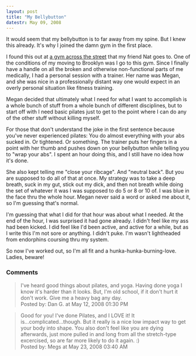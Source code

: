 ```yaml
---
layout: post
title: "My Bellybutton"
datestr: May 09, 2008
---
```


It would seem that my bellybutton is to far away from my spine.  But I knew this already.  It's why I joined the damn gym in the first place.

I found this out at <a href="http://www.fitnessgurunyc.com" title="Fitness Guru">a gym across the street</a> that my friend Nat goes to.  One of the conditions of my moving to Brooklyn was I go to this gym.  Since I finally have a handle on all the broken and otherwise non-functional parts of me medically, I had a personal session with a trainer.  Her name was Megan, and she was nice in a professionally distant way one would expect in an overly personal situation like fitness training.

Megan decided that ultimately what I need for what I want to accomplish is a whole bunch of stuff from a whole bunch of different disciplines, but to start off with I need basic pilates just to get to the point where I can do any of the other stuff without killing myself.

For those that don't understand the joke in the first sentence because you've never experienced pilates: You do almost everything with your abs sucked in.  Or tightened.  Or something.  The trainer puts her fingers in a point with her thumb and pushes down on your bellybutton while telling you to "wrap your abs".  I spent an hour doing this, and I still have no idea how it's done.

She also kept telling me "close your ribcage".  And "neutral back".  But you are supposed to do all of that at once.  My strategy was to take a deep breath, suck in my gut, stick out my dick, and then not breath while doing the set of whatever it was I was supposed to do 5 or 8 or 10 of.  I was blue in the face thru the whole hour.  Megan never said a word or asked me about it, so I'm guessing that's normal.

I'm guessing that what I did for that hour was about what I needed.  At the end of the hour, I was surprised it had gone already.  I didn't feel like my ass had been kicked.  I did feel like I'd been active, and active for a while, but as I write this I'm not sore or anything.  I didn't puke.  I'm wasn't lightheaded from endorphins coursing thru my system.

So now I've worked out, so I'm all fit and a hunka-hunka-burning-love.  Ladies, beware!

### Comments

<blockquote>
I've heard good things about pilates, and yoga. Having done yoga I know it's harder than it looks. But, I'm old school, if it don't hurt it don't work. Give me a heavy bag any day.
<div class="comment-meta">Posted by: Dan G. at May 12, 2008 01:30 PM</div> </blockquote>

<blockquote>
Good for you! I've done Pilates, and I LOVE it! It is...complicated...though. But it really is a nice low impact way to get your body into shape. You also don't feel like you are dying afterwards, just more pulled in and long from all the stretch-type excercised, so are far more likely to do it again. :)
<div class="comment-meta">Posted by: Megs at May 23, 2008 03:40 AM</div> </blockquote>
